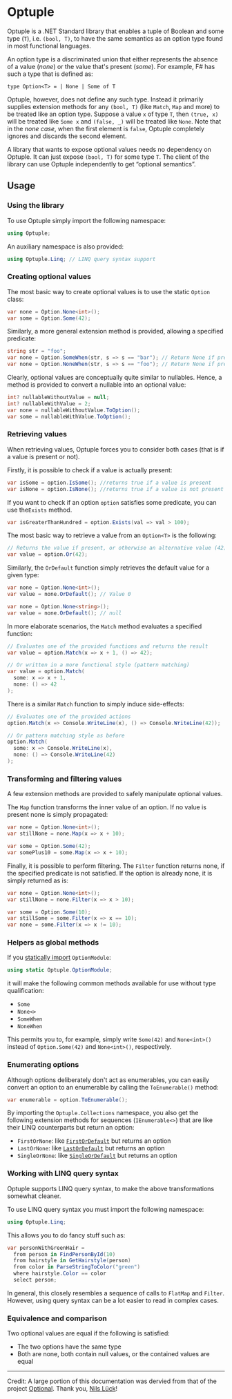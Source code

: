 # Optuple

Optuple is a .NET Standard library that enables a tuple of Boolean and some
type (`T`), i.e. `(bool, T)`, to have the same semantics as an option type
found in most functional languages.

An option type is a discriminated union that either represents the absence of
a value (_none_) or the value that's present (_some_). For example, F# has
such a type that is defined as:

```f#
type Option<T> = | None | Some of T
```

Optuple, however, does not define any such type. Instead it primarily supplies
extension methods for any `(bool, T)` (like `Match`, `Map` and more) to be
treated like an option type. Suppose a value `x` of type `T`, then
`(true, x)` will be treated like `Some x` and `(false, _)` will
be treated like `None`. Note that in the _none case_, when the first
element is `false`, Optuple completely ignores and discards the second
element.

A library that wants to expose optional values needs no dependency on Optuple.
It can just expose `(bool, T)` for some type `T`. The client of the library
can use Optuple independently to get &ldquo;optional semantics&rdquo;.


## Usage

### Using the library

To use Optuple simply import the following namespace:

```c#
using Optuple;
```

An auxiliary namespace is also provided:

```c#
using Optuple.Linq; // LINQ query syntax support
```


### Creating optional values

The most basic way to create optional values is to use the static `Option`
class:

```c#
var none = Option.None<int>();
var some = Option.Some(42);
```

Similarly, a more general extension method is provided, allowing a specified
predicate:

```c#
string str = "foo";
var none = Option.SomeWhen(str, s => s == "bar"); // Return None if predicate is violated
var none = Option.NoneWhen(str, s => s == "foo"); // Return None if predicate is satisfied
```

Clearly, optional values are conceptually quite similar to nullables. Hence, a
method is provided to convert a nullable into an optional value:

```c#
int? nullableWithoutValue = null;
int? nullableWithValue = 2;
var none = nullableWithoutValue.ToOption();
var some = nullableWithValue.ToOption();
```

### Retrieving values

When retrieving values, Optuple forces you to consider both cases (that is
if a value is present or not).

Firstly, it is possible to check if a value is actually present:

```c#
var isSome = option.IsSome(); //returns true if a value is present
var isNone = option.IsNone(); //returns true if a value is not present
```

If you want to check if an option `option` satisfies some predicate, you can
use the`Exists` method.

```c#
var isGreaterThanHundred = option.Exists(val => val > 100);
```

The most basic way to retrieve a value from an `Option<T>` is the following:

```c#
// Returns the value if present, or otherwise an alternative value (42)
var value = option.Or(42);
```

Similarly, the `OrDefault` function simply retrieves the default value for
a given type:

```c#
var none = Option.None<int>();
var value = none.OrDefault(); // Value 0
```

```c#
var none = Option.None<string>();
var value = none.OrDefault(); // null
```


In more elaborate scenarios, the `Match` method evaluates a specified
function:

```c#
// Evaluates one of the provided functions and returns the result
var value = option.Match(x => x + 1, () => 42);

// Or written in a more functional style (pattern matching)
var value = option.Match(
  some: x => x + 1,
  none: () => 42
);
```

There is a similar `Match` function to simply induce side-effects:

```c#
// Evaluates one of the provided actions
option.Match(x => Console.WriteLine(x), () => Console.WriteLine(42));

// Or pattern matching style as before
option.Match(
  some: x => Console.WriteLine(x),
  none: () => Console.WriteLine(42)
);
```

### Transforming and filtering values

A few extension methods are provided to safely manipulate optional values.

The `Map` function transforms the inner value of an option. If no value is
present none is simply propagated:

```c#
var none = Option.None<int>();
var stillNone = none.Map(x => x + 10);

var some = Option.Some(42);
var somePlus10 = some.Map(x => x + 10);
```

Finally, it is possible to perform filtering. The `Filter` function returns
none, if the specified predicate is not satisfied. If the option is already
none, it is simply returned as is:

```c#
var none = Option.None<int>();
var stillNone = none.Filter(x => x > 10);

var some = Option.Some(10);
var stillSome = some.Filter(x => x == 10);
var none = some.Filter(x => x != 10);
```

### Helpers as global methods

If you [statically import][static-using] `OptionModule`:

```c#
using static Optuple.OptionModule;
```

it will make the following common methods available for use without type
qualification:

- `Some`
- `None<>`
- `SomeWhen`
- `NoneWhen`

This permits you to, for example, simply write `Some(42)` and `None<int>()`
instead of `Option.Some(42)` and `None<int>()`, respectively.

### Enumerating options

[comment]: # (Move somewhere?!)

Although options deliberately don't act as enumerables, you can easily convert
an option to an enumerable by calling the `ToEnumerable()` method:

```c#
var enumerable = option.ToEnumerable();
```

By importing the `Optuple.Collections` namespace, you also get the following
extension methods for sequences (`IEnumerable<>`) that are like their LINQ
counterparts but return an option:

- `FirstOrNone`: like [`FirstOrDefault`][FirstOrDefault] but returns an option
- `LastOrNone`: like [`LastOrDefault`][LastOrDefault] but returns an option
- `SingleOrNone`: like [`SingleOrDefault`][SingleOrDefault] but returns an option

[FirstOrDefault]:  https://docs.microsoft.com/en-us/dotnet/api/system.linq.enumerable.firstordefault
[LastOrDefault]:   https://docs.microsoft.com/en-us/dotnet/api/system.linq.enumerable.lastordefault
[SingleOrDefault]: https://docs.microsoft.com/en-us/dotnet/api/system.linq.enumerable.singleordefault

### Working with LINQ query syntax

Optuple supports LINQ query syntax, to make the above transformations
somewhat cleaner.

To use LINQ query syntax you must import the following namespace:

```c#
using Optuple.Linq;
```

This allows you to do fancy stuff such as:

```c#
var personWithGreenHair =
  from person in FindPersonById(10)
  from hairstyle in GetHairstyle(person)
  from color in ParseStringToColor("green")
  where hairstyle.Color == color
  select person;
```

In general, this closely resembles a sequence of calls to `FlatMap` and
`Filter`. However, using query syntax can be a lot easier to read in complex
cases.

### Equivalence and comparison

Two optional values are equal if the following is satisfied:

* The two options have the same type
* Both are none, both contain null values, or the contained values are equal


---

Credit: A large portion of this documentation was dervied from that of the
project [Optional]. Thank you, [Nils L&uuml;ck][nlkl]!


[Optional]: https://www.nuget.org/packages/Optional/
[nlkl]: https://github.com/nlkl
[static-using]: https://docs.microsoft.com/en-us/dotnet/csharp/language-reference/keywords/using-static
